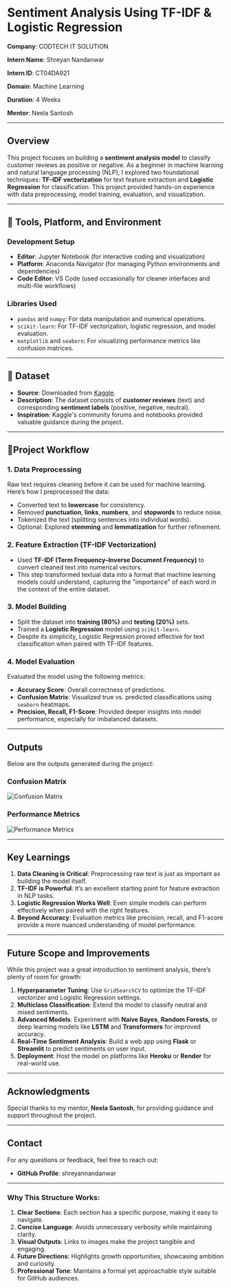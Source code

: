 # **Sentiment Analysis Using TF-IDF & Logistic Regression**

**Company**: CODTECH IT SOLUTION  

**Intern Name**: Shreyan Nandanwar  

**Intern ID**: CT04DA921  

**Domain**: Machine Learning  

**Duration**: 4 Weeks  

**Mentor**: Neela Santosh  

---

## **Overview**
This project focuses on building a **sentiment analysis model** to classify customer reviews as positive or negative. As a beginner in machine learning and natural language processing (NLP), I explored two foundational techniques: **TF-IDF vectorization** for text feature extraction and **Logistic Regression** for classification. This project provided hands-on experience with data preprocessing, model training, evaluation, and visualization.

---

## 🧰 **Tools, Platform, and Environment**
### **Development Setup**
- **Editor**: Jupyter Notebook (for interactive coding and visualization)  
- **Platform**: Anaconda Navigator (for managing Python environments and dependencies)  
- **Code Editor**: VS Code (used occasionally for cleaner interfaces and multi-file workflows)  

### **Libraries Used**
- `pandas` and `numpy`: For data manipulation and numerical operations.  
- `scikit-learn`: For TF-IDF vectorization, logistic regression, and model evaluation.  
- `matplotlib` and `seaborn`: For visualizing performance metrics like confusion matrices.  

---

## 📁 **Dataset**
- **Source**: Downloaded from [Kaggle](https://www.kaggle.com/).  
- **Description**: The dataset consists of **customer reviews** (text) and corresponding **sentiment labels** (positive, negative, neutral).  
- **Inspiration**: Kaggle's community forums and notebooks provided valuable guidance during the project.  

---

## 🚀**Project Workflow**
### **1. Data Preprocessing**
Raw text requires cleaning before it can be used for machine learning. Here’s how I preprocessed the data:
- Converted text to **lowercase** for consistency.  
- Removed **punctuation**, **links**, **numbers**, and **stopwords** to reduce noise.  
- Tokenized the text (splitting sentences into individual words).  
- Optional: Explored **stemming** and **lemmatization** for further refinement.  

### **2. Feature Extraction (TF-IDF Vectorization)**
- Used **TF-IDF (Term Frequency–Inverse Document Frequency)** to convert cleaned text into numerical vectors.  
- This step transformed textual data into a format that machine learning models could understand, capturing the "importance" of each word in the context of the entire dataset.  

### **3. Model Building**
- Split the dataset into **training (80%)** and **testing (20%)** sets.  
- Trained a **Logistic Regression** model using `scikit-learn`.  
- Despite its simplicity, Logistic Regression proved effective for text classification when paired with TF-IDF features.  

### **4. Model Evaluation**
Evaluated the model using the following metrics:
- **Accuracy Score**: Overall correctness of predictions.  
- **Confusion Matrix**: Visualized true vs. predicted classifications using `seaborn` heatmaps.  
- **Precision, Recall, F1-Score**: Provided deeper insights into model performance, especially for imbalanced datasets.  

---

## **Outputs**
Below are the outputs generated during the project:

### **Confusion Matrix**
![Confusion Matrix](https://github.com/user-attachments/assets/374dc3da-20e5-44d4-93d4-02aa96a2e371)

### **Performance Metrics**
![Performance Metrics](https://github.com/user-attachments/assets/1059026f-9cec-4ca6-8aa4-df89ab8db1cc)

---

## **Key Learnings**
1. **Data Cleaning is Critical**: Preprocessing raw text is just as important as building the model itself.  
2. **TF-IDF is Powerful**: It’s an excellent starting point for feature extraction in NLP tasks.  
3. **Logistic Regression Works Well**: Even simple models can perform effectively when paired with the right features.  
4. **Beyond Accuracy**: Evaluation metrics like precision, recall, and F1-score provide a more nuanced understanding of model performance.  

---

## **Future Scope and Improvements**
While this project was a great introduction to sentiment analysis, there’s plenty of room for growth:
1. **Hyperparameter Tuning**: Use `GridSearchCV` to optimize the TF-IDF vectorizer and Logistic Regression settings.  
2. **Multiclass Classification**: Extend the model to classify neutral and mixed sentiments.  
3. **Advanced Models**: Experiment with **Naive Bayes**, **Random Forests**, or deep learning models like **LSTM** and **Transformers** for improved accuracy.  
4. **Real-Time Sentiment Analysis**: Build a web app using **Flask** or **Streamlit** to predict sentiments on user input.  
5. **Deployment**: Host the model on platforms like **Heroku** or **Render** for real-world use.  

---

## **Acknowledgments**
Special thanks to my mentor, **Neela Santosh**, for providing guidance and support throughout the project.  

---

## **Contact**
For any questions or feedback, feel free to reach out:  
- **GitHub Profile**: shreyannandanwar

---

### Why This Structure Works:
1. **Clear Sections**: Each section has a specific purpose, making it easy to navigate.
2. **Concise Language**: Avoids unnecessary verbosity while maintaining clarity.
3. **Visual Outputs**: Links to images make the project tangible and engaging.
4. **Future Directions**: Highlights growth opportunities, showcasing ambition and curiosity.
5. **Professional Tone**: Maintains a formal yet approachable style suitable for GitHub audiences.  
